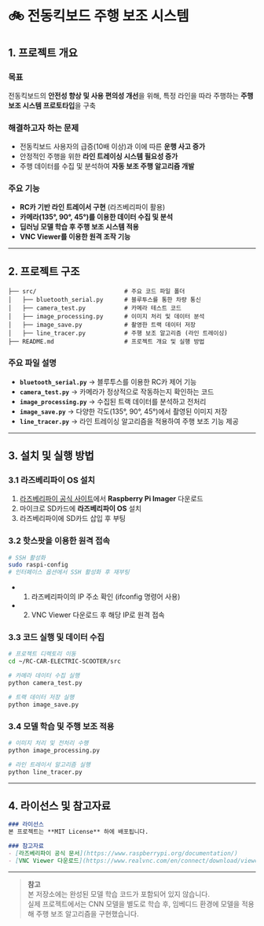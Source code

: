 # 🚲 전동킥보드 주행 보조 시스템

## 1. 프로젝트 개요
### 목표
전동킥보드의 **안전성 향상 및 사용 편의성 개선**을 위해, 특정 라인을 따라 주행하는 **주행 보조 시스템 프로토타입**을 구축

### 해결하고자 하는 문제
- 전동킥보드 사용자의 급증(10배 이상)과 이에 따른 **운행 사고 증가**
- 안정적인 주행을 위한 **라인 트레이싱 시스템 필요성 증가**
- 주행 데이터를 수집 및 분석하여 **자동 보조 주행 알고리즘 개발**

### 주요 기능
- **RC카 기반 라인 트레이서 구현** (라즈베리파이 활용)  
- **카메라(135°, 90°, 45°)를 이용한 데이터 수집 및 분석**  
- **딥러닝 모델 학습 후 주행 보조 시스템 적용**  
- **VNC Viewer를 이용한 원격 조작 기능**  

---

## 2. 프로젝트 구조
```plaintext
├── src/                         # 주요 코드 파일 폴더
│   ├── bluetooth_serial.py      # 블루투스를 통한 차량 통신
│   ├── camera_test.py           # 카메라 테스트 코드
│   ├── image_processing.py      # 이미지 처리 및 데이터 분석
│   ├── image_save.py            # 촬영한 트랙 데이터 저장
│   ├── line_tracer.py           # 주행 보조 알고리즘 (라인 트레이싱)
├── README.md                    # 프로젝트 개요 및 실행 방법
```

### 주요 파일 설명  
- **`bluetooth_serial.py`** → 블루투스를 이용한 RC카 제어 기능  
- **`camera_test.py`** → 카메라가 정상적으로 작동하는지 확인하는 코드  
- **`image_processing.py`** → 수집된 트랙 데이터를 분석하고 전처리  
- **`image_save.py`** → 다양한 각도(135°, 90°, 45°)에서 촬영된 이미지 저장  
- **`line_tracer.py`** → 라인 트레이싱 알고리즘을 적용하여 주행 보조 기능 제공  

---

## 3. 설치 및 실행 방법
### 3.1 라즈베리파이 OS 설치
1. [라즈베리파이 공식 사이트](https://www.raspberrypi.org/software/)에서 **Raspberry Pi Imager** 다운로드
2. 마이크로 SD카드에 **라즈베리파이 OS** 설치
3. 라즈베리파이에 SD카드 삽입 후 부팅

### 3.2 핫스팟을 이용한 원격 접속
```bash
# SSH 활성화
sudo raspi-config
# 인터페이스 옵션에서 SSH 활성화 후 재부팅
```
- 1. 라즈베리파이의 IP 주소 확인 (ifconfig 명령어 사용)
- 2. VNC Viewer 다운로드 후 해당 IP로 원격 접속

### 3.3 코드 실행 및 데이터 수집
```bash
# 프로젝트 디렉토리 이동
cd ~/RC-CAR-ELECTRIC-SCOOTER/src

# 카메라 데이터 수집 실행
python camera_test.py

# 트랙 데이터 저장 실행
python image_save.py
```

### 3.4 모델 학습 및 주행 보조 적용
```bash
# 이미지 처리 및 전처리 수행
python image_processing.py

# 라인 트레이서 알고리즘 실행
python line_tracer.py
```

---

## 4. 라이선스 및 참고자료
```markdown
### 라이선스
본 프로젝트는 **MIT License** 하에 배포됩니다.

### 참고자료
- [라즈베리파이 공식 문서](https://www.raspberrypi.org/documentation/)
- [VNC Viewer 다운로드](https://www.realvnc.com/en/connect/download/viewer/)
```

---

> **참고**  
> 본 저장소에는 완성된 모델 학습 코드가 포함되어 있지 않습니다.  
> 실제 프로젝트에서는 CNN 모델을 별도로 학습 후, 임베디드 환경에 모델을 적용해 주행 보조 알고리즘을 구현했습니다.